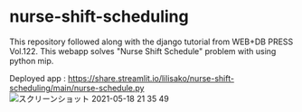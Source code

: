 # nurse-shift-scheduling

This repository followed along with the django tutorial from WEB+DB PRESS Vol.122. This webapp solves "Nurse Shift Schedule" problem with using python mip. 

Deployed app : https://share.streamlit.io/lilisako/nurse-shift-scheduling/main/nurse-schedule.py
![スクリーンショット 2021-05-18 21 35 49](https://user-images.githubusercontent.com/33516104/118651951-07d89c80-b821-11eb-8fcf-8378edc67dc9.png)
